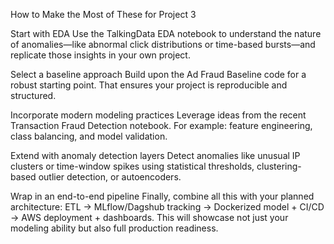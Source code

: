 How to Make the Most of These for Project 3

Start with EDA
Use the TalkingData EDA notebook to understand the nature of anomalies—like abnormal click distributions or time-based bursts—and replicate those insights in your own project.

Select a baseline approach
Build upon the Ad Fraud Baseline code for a robust starting point. That ensures your project is reproducible and structured.

Incorporate modern modeling practices
Leverage ideas from the recent Transaction Fraud Detection notebook. For example: feature engineering, class balancing, and model validation.

Extend with anomaly detection layers
Detect anomalies like unusual IP clusters or time-window spikes using statistical thresholds, clustering-based outlier detection, or autoencoders.

Wrap in an end-to-end pipeline
Finally, combine all this with your planned architecture: ETL → MLflow/Dagshub tracking → Dockerized model + CI/CD → AWS deployment + dashboards. This will showcase not just your modeling ability but also full production readiness.